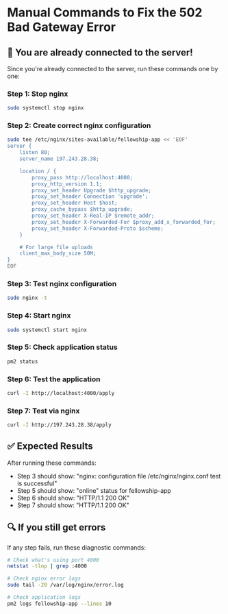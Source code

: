 # Manual Commands to Fix the 502 Bad Gateway Error

## 🚨 **You are already connected to the server!**

Since you're already connected to the server, run these commands one by one:

### **Step 1: Stop nginx**
```bash
sudo systemctl stop nginx
```

### **Step 2: Create correct nginx configuration**
```bash
sudo tee /etc/nginx/sites-available/fellowship-app << 'EOF'
server {
    listen 80;
    server_name 197.243.28.38;

    location / {
        proxy_pass http://localhost:4000;
        proxy_http_version 1.1;
        proxy_set_header Upgrade $http_upgrade;
        proxy_set_header Connection 'upgrade';
        proxy_set_header Host $host;
        proxy_cache_bypass $http_upgrade;
        proxy_set_header X-Real-IP $remote_addr;
        proxy_set_header X-Forwarded-For $proxy_add_x_forwarded_for;
        proxy_set_header X-Forwarded-Proto $scheme;
    }

    # For large file uploads
    client_max_body_size 50M;
}
EOF
```

### **Step 3: Test nginx configuration**
```bash
sudo nginx -t
```

### **Step 4: Start nginx**
```bash
sudo systemctl start nginx
```

### **Step 5: Check application status**
```bash
pm2 status
```

### **Step 6: Test the application**
```bash
curl -I http://localhost:4000/apply
```

### **Step 7: Test via nginx**
```bash
curl -I http://197.243.28.38/apply
```

## ✅ **Expected Results**

After running these commands:
- Step 3 should show: "nginx: configuration file /etc/nginx/nginx.conf test is successful"
- Step 5 should show: "online" status for fellowship-app
- Step 6 should show: "HTTP/1.1 200 OK"
- Step 7 should show: "HTTP/1.1 200 OK"

## 🔍 **If you still get errors**

If any step fails, run these diagnostic commands:

```bash
# Check what's using port 4000
netstat -tlnp | grep :4000

# Check nginx error logs
sudo tail -20 /var/log/nginx/error.log

# Check application logs
pm2 logs fellowship-app --lines 10
```
